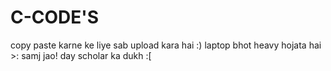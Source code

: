 # C-CODE'S
copy paste karne ke liye sab upload kara hai :) laptop bhot heavy hojata hai >: samj jao! day scholar ka dukh :[
